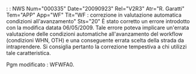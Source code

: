  :  : NWS Num="000335" Date="20090923" Rel="V2R3" Atr="R. Garatti" Tem="APP" App="WF" Tit="WF :  correzione in valutazione automatica condizioni all'avanzamento" Sts="20"
È stato corretto un errore introdotto con la modifica datata 06/05/2009.
Tale errore poteva implicare un'errata valutazione delle condizioni automatiche all'avanzamento del workflow (condizioni WHN, OTH) e una conseguente errata scelta della strada da intraprendere.
Si consiglia pertanto la correzione tempestiva a chi utilizzi tale caratteristica.

Pgm modificato :  WFWFA0.
